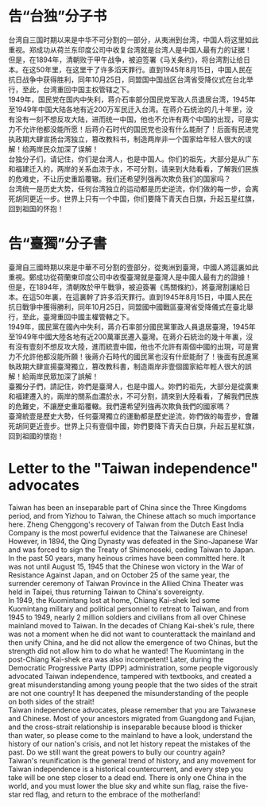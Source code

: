 # 告“台独”分子书
台湾自三国时期以来是中华不可分割的一部分，从夷洲到台湾，中国人将这里如此重视。郑成功从荷兰东印度公司中收复台湾就是台湾人是中国人最有力的证据！<br>
但是，在1894年，清朝败于甲午战争，被迫签署《马关条约》，将台湾割让给日本。在这50年里，在这里干了许多滔天罪行。直到1945年8月15日，中国人民在抗日战争中获得胜利，同年10月25日，同盟国中国战区台湾省受降仪式在台北举行，至此，台湾重回中国主权管辖之下。<br>
1949年，国民党在国内中失利，蒋介石率部分国民党军政人员退居台湾，1945年至1949年中国大陆各地有近200万军民迁入台湾。在蒋介石统治的几十年里，没有没有一刻不想反攻大陆，进而统一中国，他也不允许有两个中国的出现，可是实力不允许他都没能所愿！后蒋介石时代的国民党也没有什么能耐了！后面有民进党执政期大肆宣扬台湾独立，篡改教科书，制造两岸非一个国家给年轻人很大的误解！给两岸民众加深了误解！<br>
台独分子们，请记住，你们是台湾人，也是中国人。你们的祖先，大部分是从广东和福建迁入的，两岸的关系血浓于水，不可分割，请来到大陆看看，了解我们民族的危难史，不让历史重蹈覆辙。我们还希望列强再次欺负我们的国家吗？<br>
台湾统一是历史大势，任何台湾独立的运动都是历史逆流，你们做的每一步，会离死胡同更近一步。世界上只有一个中国，你们要降下青天白日旗，升起五星红旗，回到祖国的怀抱！

# 告“臺獨”分子書
臺灣自三國時期以來是中華不可分割的壹部分，從夷洲到臺灣，中國人將這裏如此重視。鄭成功從荷蘭東印度公司中收復臺灣就是臺灣人是中國人最有力的證據！<br>
但是，在1894年，清朝敗於甲午戰爭，被迫簽署《馬關條約》，將臺灣割讓給日本。在這50年裏，在這裏幹了許多滔天罪行。直到1945年8月15日，中國人民在抗日戰爭中獲得勝利，同年10月25日，同盟國中國戰區臺灣省受降儀式在臺北舉行，至此，臺灣重回中國主權管轄之下。<br>
1949年，國民黨在國內中失利，蔣介石率部分國民黨軍政人員退居臺灣，1945年至1949年中國大陸各地有近200萬軍民遷入臺灣。在蔣介石統治的幾十年裏，沒有沒有壹刻不想反攻大陸，進而統壹中國，他也不允許有兩個中國的出現，可是實力不允許他都沒能所願！後蔣介石時代的國民黨也沒有什麽能耐了！後面有民進黨執政期大肆宣揚臺灣獨立，篡改教科書，制造兩岸非壹個國家給年輕人很大的誤解！給兩岸民眾加深了誤解！<br>
臺獨分子們，請記住，妳們是臺灣人，也是中國人。妳們的祖先，大部分是從廣東和福建遷入的，兩岸的關系血濃於水，不可分割，請來到大陸看看，了解我們民族的危難史，不讓歷史重蹈覆轍。我們還希望列強再次欺負我們的國家嗎？<br>
臺灣統壹是歷史大勢，任何臺灣獨立的運動都是歷史逆流，妳們做的每壹步，會離死胡同更近壹步。世界上只有壹個中國，妳們要降下青天白日旗，升起五星紅旗，回到祖國的懷抱！

# Letter to the "Taiwan independence" advocates
Taiwan has been an inseparable part of China since the Three Kingdoms period, and from Yizhou to Taiwan, the Chinese attach so much importance here. Zheng Chenggong's recovery of Taiwan from the Dutch East India Company is the most powerful evidence that the Taiwanese are Chinese! <br>
However, in 1894, the Qing Dynasty was defeated in the Sino-Japanese War and was forced to sign the Treaty of Shimonoseki, ceding Taiwan to Japan. In the past 50 years, many heinous crimes have been committed here. It was not until August 15, 1945 that the Chinese won victory in the War of Resistance Against Japan, and on October 25 of the same year, the surrender ceremony of Taiwan Province in the Allied China Theater was held in Taipei, thus returning Taiwan to China's sovereignty. <br>
In 1949, the Kuomintang lost at home, Chiang Kai-shek led some Kuomintang military and political personnel to retreat to Taiwan, and from 1945 to 1949, nearly 2 million soldiers and civilians from all over Chinese mainland moved to Taiwan. In the decades of Chiang Kai-shek's rule, there was not a moment when he did not want to counterattack the mainland and then unify China, and he did not allow the emergence of two Chinas, but the strength did not allow him to do what he wanted! The Kuomintang in the post-Chiang Kai-shek era was also incompetent! Later, during the Democratic Progressive Party (DPP) administration, some people vigorously advocated Taiwan independence, tampered with textbooks, and created a great misunderstanding among young people that the two sides of the strait are not one country! It has deepened the misunderstanding of the people on both sides of the strait! <br>
Taiwan independence advocates, please remember that you are Taiwanese and Chinese. Most of your ancestors migrated from Guangdong and Fujian, and the cross-strait relationship is inseparable because blood is thicker than water, so please come to the mainland to have a look, understand the history of our nation's crisis, and not let history repeat the mistakes of the past. Do we still want the great powers to bully our country again? <br>
Taiwan's reunification is the general trend of history, and any movement for Taiwan independence is a historical countercurrent, and every step you take will be one step closer to a dead end. There is only one China in the world, and you must lower the blue sky and white sun flag, raise the five-star red flag, and return to the embrace of the motherland!
